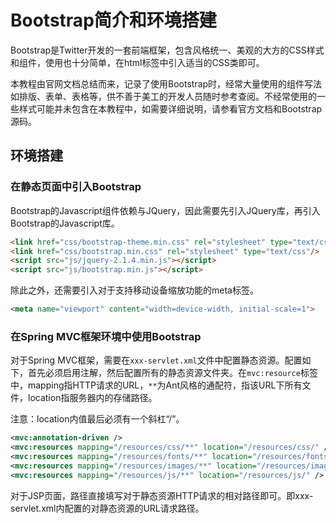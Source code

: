 # Bootstrap简介和环境搭建

Bootstrap是Twitter开发的一套前端框架，包含风格统一、美观的大方的CSS样式和组件，使用也十分简单，在html标签中引入适当的CSS类即可。

本教程由官网文档总结而来，记录了使用Bootstrap时，经常大量使用的组件写法如排版、表单、表格等，供不善于美工的开发人员随时参考查阅。不经常使用的一些样式可能并未包含在本教程中，如需要详细说明，请参看官方文档和Bootstrap源码。

## 环境搭建

### 在静态页面中引入Bootstrap

Bootstrap的Javascript组件依赖与JQuery，因此需要先引入JQuery库，再引入Bootstrap的Javascript库。

```html
<link href="css/bootstrap-theme.min.css" rel="stylesheet" type="text/css"/>
<link href="css/bootstrap.min.css" rel="stylesheet" type="text/css"/>
<script src="js/jquery-2.1.4.min.js"></script>
<script src="js/bootstrap.min.js"></script>
```

除此之外，还需要引入对于支持移动设备缩放功能的meta标签。

```html
<meta name="viewport" content="width=device-width, initial-scale=1">
```

### 在Spring MVC框架环境中使用Bootstrap

对于Spring MVC框架，需要在`xxx-servlet.xml`文件中配置静态资源。配置如下，首先必须启用注解，然后配置所有的静态资源文件夹。在`mvc:resource`标签中，mapping指HTTP请求的URL，`**`为Ant风格的通配符，指该URL下所有文件，location指服务器内的存储路径。

注意：location内值最后必须有一个斜杠“/”。
```xml
<mvc:annotation-driven />
<mvc:resources mapping="/resources/css/**" location="/resources/css/" />
<mvc:resources mapping="/resources/fonts/**" location="/resources/fonts/" />
<mvc:resources mapping="/resources/images/**" location="/resources/images/" />
<mvc:resources mapping="/resources/js/**" location="/resources/js/" />
```

对于JSP页面，路径直接填写对于静态资源HTTP请求的相对路径即可。即xxx-servlet.xml内配置的对静态资源的URL请求路径。
